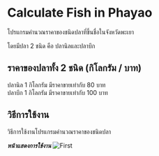 # Calculate Fish in Phayao
โปรแกรมคำนวณราคาของชนิดปลาที่ขึ้นชื่อในจังหวัดพะเยา

โดยมีปลา 2 ชนิด คือ ปลานิลและปลาบึก

## ราคาของปลาทั้ง 2 ชนิด (กิโลกรัม / บาท)
ปลานิล 1 กิโลกรัม มีราคาขายเท่ากับ 80 บาท \
ปลาบึก 1 กิโลกรัม มีราคาขายเท่ากับ 100 บาท 

## วิธีการใช้งาน
วิธีการใช้งานโปรแกรมคำนวณราคาของชนิดปลา

***หน้าแสดงการใช้งาน***
![First]("https://raw.githubusercontent.com/pawaret717/Calculate_FishPrice/main/ImageScreen/ImageFish1.png")
